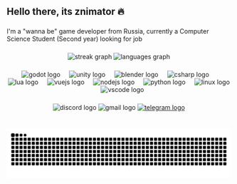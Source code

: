 <h2 align="left">Hello there, its znimator 🔥</h2>

###

<p align="left">I'm a "wanna be" game developer from Russia, currently a Computer Science Student (Second year) looking for job</p>

###

<div align="center">
  <img src="https://streak-stats.demolab.com?user=znimator&locale=en&mode=daily&theme=dracula&hide_border=false&border_radius=5" height="150" alt="streak graph"  />
  <img src="https://github-readme-stats.vercel.app/api/top-langs?username=znimator&locale=en&hide_title=false&layout=compact&card_width=320&langs_count=12&theme=dracula&hide_border=false" height="150" alt="languages graph"  />
</div>

###

<div align="center">
  <img src="https://skillicons.dev/icons?i=godot" height="36" alt="godot logo"  />
  <img width="12" />
  <img src="https://skillicons.dev/icons?i=unity" height="36" alt="unity logo"  />
  <img width="12" />
  <img src="https://skillicons.dev/icons?i=blender" height="36" alt="blender logo"  />
  <img width="12" />
  <img src="https://skillicons.dev/icons?i=cs" height="36" alt="csharp logo"  />
  <img width="12" />
  <img src="https://skillicons.dev/icons?i=lua" height="36" alt="lua logo"  />
  <img width="12" />
  <img src="https://skillicons.dev/icons?i=vue" height="36" alt="vuejs logo"  />
  <img width="12" />
  <img src="https://skillicons.dev/icons?i=nodejs" height="36" alt="nodejs logo"  />
  <img width="12" />
  <img src="https://skillicons.dev/icons?i=py" height="36" alt="python logo"  />
  <img width="12" />
  <img src="https://skillicons.dev/icons?i=linux" height="36" alt="linux logo"  />
  <img width="12" />
  <img src="https://skillicons.dev/icons?i=vscode" height="36" alt="vscode logo"  />
</div>

###

<div align="center">
  <img src="https://raw.githubusercontent.com/maurodesouza/profile-readme-generator/master/src/assets/icons/social/discord/default.svg" width="47" height="35" alt="discord logo"  />
  <img src="https://raw.githubusercontent.com/maurodesouza/profile-readme-generator/master/src/assets/icons/social/gmail/default.svg" width="47" height="35" alt="gmail logo"  />
  <a href="https://t.me/znimator" target="_blank">
    <img src="https://raw.githubusercontent.com/maurodesouza/profile-readme-generator/master/src/assets/icons/social/telegram/default.svg" width="47" height="35" alt="telegram logo"  />
  </a>
</div>

###

<br clear="both">

<img src="https://raw.githubusercontent.com/znimator/znimator/output/snake.svg" alt="Snake animation" />

###
